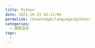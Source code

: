 ```yaml
---
title: Python
date: 2021-10-23 16:11:09
permalink: /knowledge/language/python/
categories:
  - 编程语言
tags:
  - 
---
```

